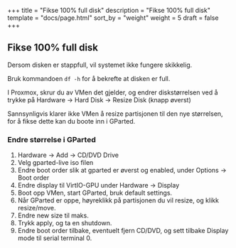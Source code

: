 +++
title = "Fikse 100% full disk"
description = "Fikse 100% full disk"
template = "docs/page.html"
sort_by = "weight"
weight = 5
draft = false
+++

## Fikse 100% full disk

Dersom disken er stappfull, vil systemet ikke fungere skikkelig.

Bruk kommandoen `df -h` for å bekrefte at disken er full.

I Proxmox, skrur du av VMen det gjelder, og endrer diskstørrelsen ved å trykke
på Hardware -> Hard Disk -> Resize Disk (knapp øverst)

Sannsynligvis klarer ikke VMen å resize partisjonen til den nye størrelsen, for
å fikse dette kan du boote inn i GParted.

### Endre størrelse i GParted

1. Hardware -> Add -> CD/DVD Drive
2. Velg gparted-live iso filen
3. Endre boot order slik at gparted er øverst og enabled, under Options -> Boot
   order
4. Endre display til VirtIO-GPU under Hardware -> Display
5. Boot opp VMen, start GParted, bruk default settings.
6. Når GParted er oppe, høyreklikk på partisjonen du vil resize, og klikk
   resize/move.
7. Endre new size til maks.
8. Trykk apply, og ta en shutdown.
9. Endre boot order tilbake, eventuelt fjern CD/DVD, og sett tilbake Display
   mode til serial terminal 0.
